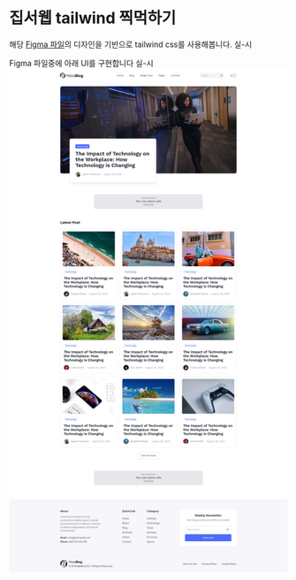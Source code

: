 # 집서웹 tailwind 찍먹하기

해당 [Figma 파일](https://www.figma.com/design/KZ1fzRV2gjAiq84gzUlzgX/Free-Blog-Template--%7C-Modern---Creative-design--Community-?node-id=2101-19307&t=f5aOkMQ0v2TLjRpC-1)의 디자인을 기반으로 tailwind css를 사용해봅니다. 실-시

Figma 파일중에 아래 UI를 구현합니다 실-시
![](/public/jipseo-tailwind-min.jpg)
